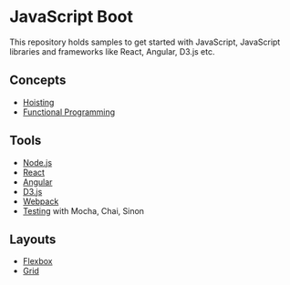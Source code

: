 # JavaScript Boot

This repository holds samples to get started with JavaScript, JavaScript libraries and frameworks like React, Angular, D3.js etc.

## Concepts
* [Hoisting](./Learning/jsConcepts/Hoisting)
* [Functional Programming](./Learning/jsConcepts/Functional%20Programming)

## Tools
* [Node.js](./Learning/nodeBoot)
* [React](./Learning/reactBoot)
* [Angular](./Learning/ngBoot)
* [D3.js](./Learning/d3Boot)
* [Webpack](./Learning/jsBuild/webpack)
* [Testing](./Learning/jsTesting/TestingWithMocha) with Mocha, Chai, Sinon

## Layouts
* [Flexbox](./Layouts/flex)
* [Grid](./Layouts/grid)